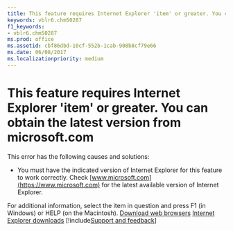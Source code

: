 ```yaml
---
title: This feature requires Internet Explorer 'item' or greater. You can obtain the latest version from www.microsoft.com
keywords: vblr6.chm50287
f1_keywords:
- vblr6.chm50287
ms.prod: office
ms.assetid: cbf86dbd-10cf-552b-1cab-908b8cf79e66
ms.date: 06/08/2017
ms.localizationpriority: medium
---
```



# This feature requires Internet Explorer 'item' or greater. You can obtain the latest version from microsoft.com

This error has the following causes and solutions:

- You must have the indicated version of Internet Explorer for this feature to work correctly. Check [www.microsoft.com](https://www.microsoft.com) for the latest available version of Internet Explorer.    

For additional information, select the item in question and press F1 (in Windows) or HELP (on the Macintosh).
[Download web browsers](https://www.microsoft.com/download/internet-explorer.aspx)
[Internet Explorer downloads](https://support.microsoft.com/help/17621/internet-explorer-downloads)
[!include[Support and feedback](~/includes/feedback-boilerplate.md)]
